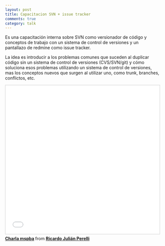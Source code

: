 ```yaml
---
layout: post
title: Capacitacion SVN + issue tracker
comments: true
category: talk
---
```


Es una capacitación interna sobre SVN como versionador de código y conceptos de trabajo con un sistema de control de versiones y un pantallazo de redmine como issue tracker.

La idea es introducir a los problemas comunes que suceden al duplicar código sin un sistema de control de versiones (CVS/SVN/git) y cómo soluciona esos problemas utilizando un sistema de control de versiones, mas los conceptos nuevos que surgen al utilizar uno, como trunk, branches, conflictos, etc.

<iframe src="//www.slideshare.net/slideshow/embed_code/key/bkBYPYdWclevuj" width="595" height="485" frameborder="0" marginwidth="0" marginheight="0" scrolling="no" style="border:1px solid #CCC; border-width:1px; margin-bottom:5px; max-width: 100%;" allowfullscreen> </iframe> <div style="margin-bottom:5px"> <strong> <a href="//www.slideshare.net/RicardoJulinPerelli/charla-mspba" title="Charla mspba" target="_blank">Charla mspba</a> </strong> from <strong><a target="_blank" href="//www.slideshare.net/RicardoJulinPerelli">Ricardo Julián Perelli</a></strong> </div>